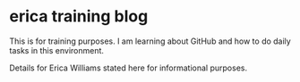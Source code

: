 # erica training blog

This is for training purposes. I am learning about GitHub and how to do daily tasks in this environment. 

Details for Erica Williams stated here for informational purposes.